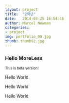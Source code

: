 ```yaml
---  
layout: project  
title:  "2학년"  
date:   2014-04-25 16:54:46  
author: Marcel Newman  
categories:  
- project  
img: portfolio_09.jpg  
thumb: thumb02.jpg   
---  
```

<div class="toggle-moreless">
    <div class="toggle-moreless-header">
        <h3>Hello MoreLess</h3>
            <small>This is beta version!</small>
    </div>
    <div class="toggle-moreless-content">
        <p>Hello World</p>
        <p>Hello World</p>
        <p>Hello World</p>
    </div>
    <div class="toggle-moreless-footer">
    </div>
</div>
<script src="http://ajax.googleapis.com/ajax/libs/jquery/1.10.2/jquery.min.js">
</script>
<script> 
$(document).ready(function(){
  $(".toggle-moreless-headerr,.toggle-moreless-content").click(function(){
    $(".toggle-moreless-foote").slideToggle("slow");
  });
});
</script>
